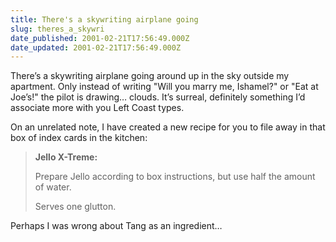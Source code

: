 ```yaml
---
title: There's a skywriting airplane going
slug: theres_a_skywri
date_published: 2001-02-21T17:56:49.000Z
date_updated: 2001-02-21T17:56:49.000Z
---
```


There’s a skywriting airplane going around up in the sky outside my apartment. Only instead of writing "Will you marry me, Ishamel?" or "Eat at Joe’s!" the pilot is drawing… clouds. It’s surreal, definitely something I’d associate more with you Left Coast types.

On an unrelated note, I have created a new recipe for you to file away in that box of index cards in the kitchen:

> **Jello X-Treme:**
> 
> Prepare Jello according to box instructions, but use half the amount of water.
> 
> Serves one glutton.

Perhaps I was wrong about Tang as an ingredient…
